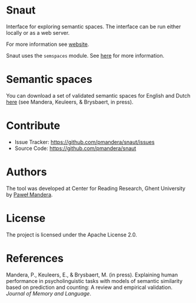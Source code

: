 Snaut
=====

Interface for exploring semantic spaces.  The interface can be run either
locally or as a web server.

For more information see [website](https://www.pawelmandera.com/2023/12/18/snaut-move/).

Snaut uses the `semspaces` module. See
[here](http://github.com/pmandera/semspaces/) for more information.

# Semantic spaces

You can download a set of validated semantic spaces for English and Dutch
[here](http://zipf.ugent.be/snaut/spaces/) (see Mandera, Keuleers, & Brysbaert,
in press). 

# Contribute 

- Issue Tracker: https://github.com/pmandera/snaut/issues
- Source Code: https://github.com/pmandera/snaut

# Authors

The tool was developed at Center for Reading Research, Ghent University by
[Paweł Mandera](http://www.pawelmandera.com/).

# License

The project is licensed under the Apache License 2.0.

# References

Mandera, P., Keuleers, E., & Brysbaert, M. (in press). Explaining human
performance in psycholinguistic tasks with models of semantic similarity based
on prediction and counting: A review and empirical validation. *Journal of
Memory and Language*.

